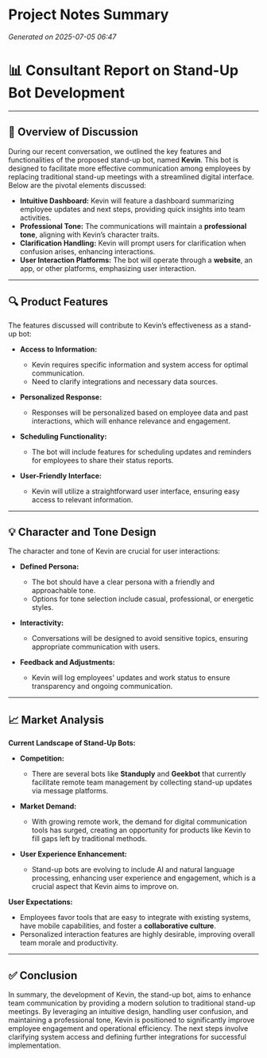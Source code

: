 # Project Notes Summary

*Generated on 2025-07-05 06:47*

# 📊 **Consultant Report on Stand-Up Bot Development**

---

## 🎯 **Overview of Discussion**
During our recent conversation, we outlined the key features and functionalities of the proposed stand-up bot, named **Kevin**. This bot is designed to facilitate more effective communication among employees by replacing traditional stand-up meetings with a streamlined digital interface. Below are the pivotal elements discussed:

- **Intuitive Dashboard:** Kevin will feature a dashboard summarizing employee updates and next steps, providing quick insights into team activities.
- **Professional Tone:** The communications will maintain a **professional tone**, aligning with Kevin’s character traits.
- **Clarification Handling:** Kevin will prompt users for clarification when confusion arises, enhancing interactions.
- **User Interaction Platforms:** The bot will operate through a **website**, an app, or other platforms, emphasizing user interaction.

---

## 🔍 **Product Features**
The features discussed will contribute to Kevin’s effectiveness as a stand-up bot:

- **Access to Information:** 
  - Kevin requires specific information and system access for optimal communication.
  - Need to clarify integrations and necessary data sources.

- **Personalized Response:** 
  - Responses will be personalized based on employee data and past interactions, which will enhance relevance and engagement.
  
- **Scheduling Functionality:** 
  - The bot will include features for scheduling updates and reminders for employees to share their status reports.

- **User-Friendly Interface:** 
  - Kevin will utilize a straightforward user interface, ensuring easy access to relevant information.

---

## 💡 **Character and Tone Design**
The character and tone of Kevin are crucial for user interactions:

- **Defined Persona:** 
  - The bot should have a clear persona with a friendly and approachable tone.
  - Options for tone selection include casual, professional, or energetic styles.

- **Interactivity:** 
  - Conversations will be designed to avoid sensitive topics, ensuring appropriate communication with users.

- **Feedback and Adjustments:** 
  - Kevin will log employees' updates and work status to ensure transparency and ongoing communication.

---

## 📈 **Market Analysis**

**Current Landscape of Stand-Up Bots:**

- **Competition:**
  - There are several bots like **Standuply** and **Geekbot** that currently facilitate remote team management by collecting stand-up updates via message platforms.
  
- **Market Demand:**
  - With growing remote work, the demand for digital communication tools has surged, creating an opportunity for products like Kevin to fill gaps left by traditional methods.
  
- **User Experience Enhancement:**
  - Stand-up bots are evolving to include AI and natural language processing, enhancing user experience and engagement, which is a crucial aspect that Kevin aims to improve on.

**User Expectations:**
  
- Employees favor tools that are easy to integrate with existing systems, have mobile capabilities, and foster a **collaborative culture**.
- Personalized interaction features are highly desirable, improving overall team morale and productivity.

---

## ✅ **Conclusion**
In summary, the development of Kevin, the stand-up bot, aims to enhance team communication by providing a modern solution to traditional stand-up meetings. By leveraging an intuitive design, handling user confusion, and maintaining a professional tone, Kevin is positioned to significantly improve employee engagement and operational efficiency. The next steps involve clarifying system access and defining further integrations for successful implementation.